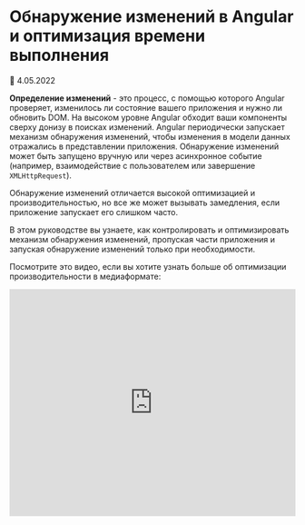 # Обнаружение изменений в Angular и оптимизация времени выполнения

:date: 4.05.2022

**Определение изменений** - это процесс, с помощью которого Angular проверяет, изменилось ли состояние вашего приложения и нужно ли обновить DOM. На высоком уровне Angular обходит ваши компоненты сверху донизу в поисках изменений. Angular периодически запускает механизм обнаружения изменений, чтобы изменения в модели данных отражались в представлении приложения. Обнаружение изменений может быть запущено вручную или через асинхронное событие (например, взаимодействие с пользователем или завершение `XMLHttpRequest`).

Обнаружение изменений отличается высокой оптимизацией и производительностью, но все же может вызывать замедления, если приложение запускает его слишком часто.

В этом руководстве вы узнаете, как контролировать и оптимизировать механизм обнаружения изменений, пропуская части приложения и запуская обнаружение изменений только при необходимости.

Посмотрите это видео, если вы хотите узнать больше об оптимизации производительности в медиаформате:

<iframe width="100%" height="400" allow="accelerometer; encrypted-media; gyroscope; picture-in-picture" allowfullscreen frameborder="0" src="https://www.youtube.com/embed/f8sA-i6gkGQ"></iframe>
